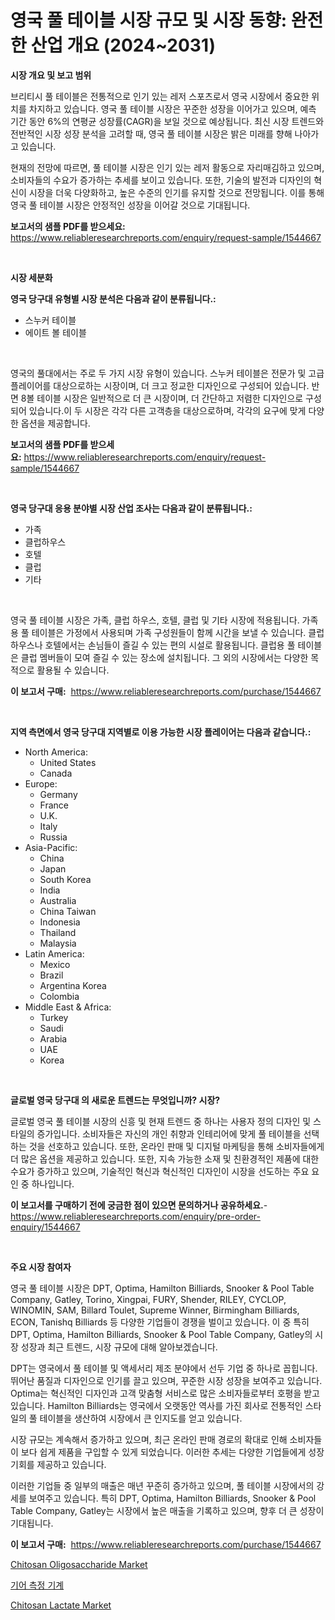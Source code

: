 <p><h1>영국 풀 테이블 시장 규모 및 시장 동향: 완전한 산업 개요 (2024~2031)</h1></p><p><strong>시장 개요 및 보고 범위</strong></p>
<p><p>브리티시 풀 테이블은 전통적으로 인기 있는 레저 스포츠로서 영국 시장에서 중요한 위치를 차지하고 있습니다. 영국 풀 테이블 시장은 꾸준한 성장을 이어가고 있으며, 예측 기간 동안 6%의 연평균 성장률(CAGR)을 보일 것으로 예상됩니다. 최신 시장 트렌드와 전반적인 시장 성장 분석을 고려할 때, 영국 풀 테이블 시장은 밝은 미래를 향해 나아가고 있습니다.</p><p>현재의 전망에 따르면, 풀 테이블 시장은 인기 있는 레저 활동으로 자리매김하고 있으며, 소비자들의 수요가 증가하는 추세를 보이고 있습니다. 또한, 기술의 발전과 디자인의 혁신이 시장을 더욱 다양화하고, 높은 수준의 인기를 유지할 것으로 전망됩니다. 이를 통해 영국 풀 테이블 시장은 안정적인 성장을 이어갈 것으로 기대됩니다.</p></p>
<p><strong>보고서의 샘플 PDF를 받으세요:</strong> <a href="https://www.reliableresearchreports.com/enquiry/request-sample/1544667">https://www.reliableresearchreports.com/enquiry/request-sample/1544667</a></p>
<p>&nbsp;</p>
<p><strong>시장 세분화</strong></p>
<p><strong>영국 당구대 유형별 시장 분석은 다음과 같이 분류됩니다.:</strong></p>
<p><ul><li>스누커 테이블</li><li>에이트 볼 테이블</li></ul></p>
<p>&nbsp;</p>
<p><p>영국의 풀대에서는 주로 두 가지 시장 유형이 있습니다. 스누커 테이블은 전문가 및 고급 플레이어를 대상으로하는 시장이며, 더 크고 정교한 디자인으로 구성되어 있습니다. 반면 8볼 테이블 시장은 일반적으로 더 큰 시장이며, 더 간단하고 저렴한 디자인으로 구성되어 있습니다.이 두 시장은 각각 다른 고객층을 대상으로하며, 각각의 요구에 맞게 다양한 옵션을 제공합니다.</p></p>
<p><strong>보고서의 샘플 PDF를 받으세요:</strong>&nbsp;<a href="https://www.reliableresearchreports.com/enquiry/request-sample/1544667">https://www.reliableresearchreports.com/enquiry/request-sample/1544667</a></p>
<p>&nbsp;</p>
<p><strong> 영국 당구대 응용 분야별 시장 산업 조사는 다음과 같이 분류됩니다.:</strong></p>
<p><ul><li>가족</li><li>클럽하우스</li><li>호텔</li><li>클럽</li><li>기타</li></ul></p>
<p>&nbsp;</p>
<p><p>영국 풀 테이블 시장은 가족, 클럽 하우스, 호텔, 클럽 및 기타 시장에 적용됩니다. 가족용 풀 테이블은 가정에서 사용되며 가족 구성원들이 함께 시간을 보낼 수 있습니다. 클럽 하우스나 호텔에서는 손님들이 즐길 수 있는 편의 시설로 활용됩니다. 클럽용 풀 테이블은 클럽 멤버들이 모여 즐길 수 있는 장소에 설치됩니다. 그 외의 시장에서는 다양한 목적으로 활용될 수 있습니다.</p></p>
<p><strong>이 보고서 구매:</strong>&nbsp; <a href="https://www.reliableresearchreports.com/purchase/1544667">https://www.reliableresearchreports.com/purchase/1544667</a></p>
<p>&nbsp;</p>
<p><strong>지역 측면에서 영국 당구대 지역별로 이용 가능한 시장 플레이어는 다음과 같습니다.:</strong></p>
<p><ul>
    <li>
        North America:
        <ul>
            <li>United States</li>
            <li>Canada</li>
        </ul>
    </li>
    <li>
        Europe:
        <ul>
            <li>Germany</li>
            <li>France</li>
            <li>U.K.</li>
            <li>Italy</li>
            <li>Russia</li>
        </ul>
    </li>
    <li>
        Asia-Pacific:
        <ul>
            <li>China</li>
            <li>Japan</li>
            <li>South Korea</li>
            <li>India</li>
            <li>Australia</li>
            <li>China Taiwan</li>
            <li>Indonesia</li>
            <li>Thailand</li>
            <li>Malaysia</li>
        </ul>
    </li>
    <li>
        Latin America:
        <ul>
            <li>Mexico</li>
            <li>Brazil</li>
            <li>Argentina Korea</li>
            <li>Colombia</li>
        </ul>
    </li>
    <li>
        Middle East & Africa:
        <ul>
            <li>Turkey</li>
            <li>Saudi</li>
            <li>Arabia</li>
            <li>UAE</li>
            <li>Korea</li>
        </ul>
    </li>
    </ul></p>
<p>&nbsp;</p>
<p><strong>글로벌 영국 당구대 의 새로운 트렌드는 무엇입니까? 시장?</strong></p>
<p><p>글로벌 영국 풀 테이블 시장의 신흥 및 현재 트렌드 중 하나는 사용자 정의 디자인 및 스타일의 증가입니다. 소비자들은 자신의 개인 취향과 인테리어에 맞게 풀 테이블을 선택하는 것을 선호하고 있습니다. 또한, 온라인 판매 및 디지털 마케팅을 통해 소비자들에게 더 많은 옵션을 제공하고 있습니다. 또한, 지속 가능한 소재 및 친환경적인 제품에 대한 수요가 증가하고 있으며, 기술적인 혁신과 혁신적인 디자인이 시장을 선도하는 주요 요인 중 하나입니다.</p></p>
<p><strong>이 보고서를 구매하기 전에 궁금한 점이 있으면 문의하거나 공유하세요.</strong>- <a href="https://www.reliableresearchreports.com/enquiry/pre-order-enquiry/1544667">https://www.reliableresearchreports.com/enquiry/pre-order-enquiry/1544667</a></p>
<p>&nbsp;</p>
<p><strong>주요 시장 참여자</strong></p>
<p><p>영국 풀 테이블 시장은 DPT, Optima, Hamilton Billiards, Snooker & Pool Table Company, Gatley, Torino, Xingpai, FURY, Shender, RILEY, CYCLOP, WINOMIN, SAM, Billard Toulet, Supreme Winner, Birmingham Billiards, ECON, Tanishq Billiards 등 다양한 기업들이 경쟁을 벌이고 있습니다. 이 중 특히 DPT, Optima, Hamilton Billiards, Snooker & Pool Table Company, Gatley의 시장 성장과 최근 트렌드, 시장 규모에 대해 알아보겠습니다.</p><p>DPT는 영국에서 풀 테이블 및 액세서리 제조 분야에서 선두 기업 중 하나로 꼽힙니다. 뛰어난 품질과 디자인으로 인기를 끌고 있으며, 꾸준한 시장 성장을 보여주고 있습니다. Optima는 혁신적인 디자인과 고객 맞춤형 서비스로 많은 소비자들로부터 호평을 받고 있습니다. Hamilton Billiards는 영국에서 오랫동안 역사를 가진 회사로 전통적인 스타일의 풀 테이블을 생산하여 시장에서 큰 인지도를 얻고 있습니다.</p><p>시장 규모는 계속해서 증가하고 있으며, 최근 온라인 판매 경로의 확대로 인해 소비자들이 보다 쉽게 제품을 구입할 수 있게 되었습니다. 이러한 추세는 다양한 기업들에게 성장 기회를 제공하고 있습니다.</p><p>이러한 기업들 중 일부의 매출은 매년 꾸준히 증가하고 있으며, 풀 테이블 시장에서의 강세를 보여주고 있습니다. 특히 DPT, Optima, Hamilton Billiards, Snooker & Pool Table Company, Gatley는 시장에서 높은 매출을 기록하고 있으며, 향후 더 큰 성장이 기대됩니다.</p></p>
<p><strong>이 보고서 구매:</strong>&nbsp;&nbsp;<a href="https://www.reliableresearchreports.com/purchase/1544667">https://www.reliableresearchreports.com/purchase/1544667</a></p>
<p><p><a href="https://lydian-appliance-61d.notion.site/Chitosan-Oligosaccharide-Market-Size-Share-Trends-Analysis-Report-By-Material-By-Type-By-End-us-cd9270e1b26f434fa8a3668c2147abd9">Chitosan Oligosaccharide Market</a></p><p><a href="https://medium.com/@leigh.tymms/%EA%B8%B0%EC%96%B4-%EC%B8%A1%EC%A0%95-%EA%B8%B0%EA%B3%84-%EC%8B%9C%EC%9E%A5-%EB%8F%99%ED%96%A5-%EB%B0%8F-%EC%8B%9C%EC%9E%A5-%EB%B6%84%EC%84%9D%EC%9D%80-2024-2031-%EA%B8%B0%EA%B0%84%EC%9D%84-%EC%98%88%EC%B8%A1%ED%96%88%EC%8A%B5%EB%8B%88%EB%8B%A4-efd03061b34b">기어 측정 기계</a></p><p><a href="https://summer-dogwood-3e9.notion.site/Chitosan-Lactate-Market-Growth-Market-Trends-COVID-19-Impact-and-Forecasts-for-period-from-2024--fea718f68bb740b8ad0542eb7b563af3">Chitosan Lactate Market</a></p></p>
